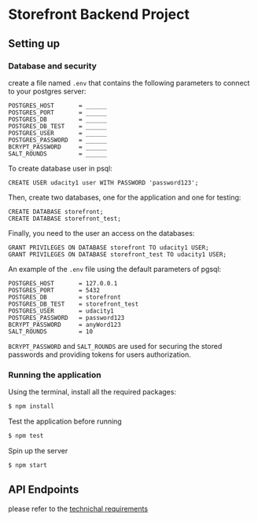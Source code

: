 # Storefront Backend Project

## Setting up

### Database and security

create a file named `.env` that contains the following parameters to connect to your postgres server:

```plaintext
POSTGRES_HOST       = ______
POSTGRES_PORT       = ______
POSTGRES_DB         = ______
POSTGRES_DB_TEST    = ______
POSTGRES_USER       = ______
POSTGRES_PASSWORD   = ______
BCRYPT_PASSWORD     = ______
SALT_ROUNDS         = ______
```

To create database user in psql:

```pgsql
CREATE USER udacity1 user WITH PASSWORD 'password123';
```

Then, create two databases, one for the application and one for testing:

```pgsql
CREATE DATABASE storefront;
CREATE DATABASE storefront_test;
```

Finally, you need to the user an access on the databases:

```pgsql
GRANT PRIVILEGES ON DATABASE storefront TO udacity1 USER;
GRANT PRIVILEGES ON DATABASE storefront_test TO udacity1 USER;
```

An example of the `.env` file using the default parameters of pgsql:

```plaintext
POSTGRES_HOST       = 127.0.0.1
POSTGRES_PORT       = 5432
POSTGRES_DB         = storefront
POSTGRES_DB_TEST    = storefront_test
POSTGRES_USER       = udacity1
POSTGRES_PASSWORD   = password123
BCRYPT_PASSWORD     = anyWord123
SALT_ROUNDS         = 10
```

`BCRYPT_PASSWORD` and `SALT_ROUNDS` are used for securing the stored passwords and providing tokens for users authorization.

### Running the application

Using the terminal, install all the required packages:

```bash
$ npm install
```

Test the application before running

```bash
$ npm test
```

Spin up the server

```bash
$ npm start
```

## API Endpoints

please refer to the [technichal requirements](./REQUIREMENTS.md)
